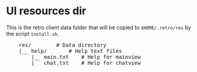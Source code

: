 # UI resources dir

This is the retro client data folder that will be copied
to `$HOME/.retro/res` by the script `install.sh`.

<pre>
    res/		# Data directory
    |__ help/		# Help text files
        |__ main.txt	# Help for mainview
        |__ chat.txt	# Help for chatview
</pre>
